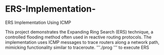 # ERS-Implementation-
ERS Implementation Using ICMP

This project demonstrates the Expanding Ring Search (ERS) technique, a controlled flooding method often used in reactive routing protocols. The implementation uses ICMP messages to trace routers along a network path, mimicking functionality similar to traceroute. 
'''./prog <hop-distance> <destination>''' to execute ERS
